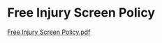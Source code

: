 # Free Injury Screen Policy

[Free Injury Screen Policy.pdf](Free%20Injury%20Screen%20Policy%20dfae5fb7c03d4946a737280d643f9616/Free_Injury_Screen_Policy.pdf)